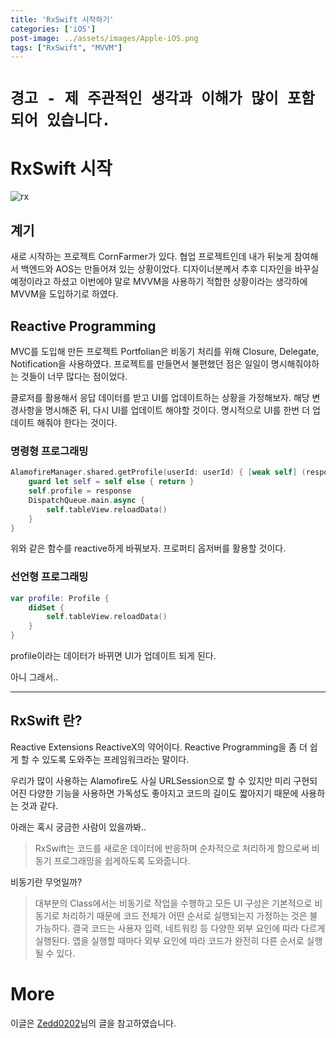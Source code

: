 ```yaml
---
title: 'RxSwift 시작하기'
categories: ['iOS']
post-image: ../assets/images/Apple-iOS.png
tags: ["RxSwift", "MVVM"]
---
```


# `경고 - 제 주관적인 생각과 이해가 많이 포함되어 있습니다.`

# RxSwift 시작
![rx](https://user-images.githubusercontent.com/80687913/158733963-bdfd586b-dbf8-4558-95ad-57c1a7a424b1.png)

## 계기
새로 시작하는 프로젝트 CornFarmer가 있다.
협업 프로젝트인데 내가 뒤늦게 참여해서 백엔드와 AOS는 만들어져 있는 상황이었다.
디자이너분께서 추후 디자인을 바꾸실 예정이라고 하셨고 이번에야 말로 MVVM을 사용하기 적합한 상황이라는 생각하에 MVVM을 도입하기로 하였다.

## Reactive Programming
MVC를 도입해 만든 프로젝트 Portfolian은 비동기 처리를 위해 Closure, Delegate, Notification을 사용하였다.
프로젝트를 만들면서 불편했던 점은 일일이 명시해줘야하는 것들이 너무 많다는 점이었다.

클로저를 활용해서 응답 데이터를 받고 UI를 업데이트하는 상황을 가정해보자.
해당 변경사항을 명시해준 뒤, 다시 UI를 업데이트 해야할 것이다. 명시적으로 UI를 한번 더 업데이트 해줘야 한다는 것이다.

### 명령형 프로그래밍
```swift
AlamofireManager.shared.getProfile(userId: userId) { [weak self] (response) in
    guard let self = self else { return }
    self.profile = response
    DispatchQueue.main.async {
        self.tableView.reloadData()
    }
}
```
위와 같은 함수를 reactive하게 바꿔보자.
프로퍼티 옵저버를 활용할 것이다.

### 선언형 프로그래밍
```swift
var profile: Profile {
    didSet {
        self.tableView.reloadData()
    }
}
```
profile이라는 데이터가 바뀌면 UI가 업데이트 되게 된다.

아니 그래서..

---

## RxSwift 란?
Reactive Extensions ReactiveX의 약어이다. Reactive Programming을 좀 더 쉽게 할 수 있도록 도와주는 프레임워크라는 말이다.

우리가 많이 사용하는 Alamofire도 사실 URLSession으로 할 수 있지만 미리 구현되어진 다양한 기능을 사용하면 가독성도 좋아지고 코드의 길이도 짧아지기 때문에 사용하는 것과 같다.

아래는 혹시 궁금한 사람이 있을까봐..

> RxSwift는 코드를 새로운 데이터에 반응하며 순차적으로 처리하게 함으로써 비동기 프로그래밍을 쉽게하도록 도와줍니다.

비동기란 무엇일까?
> 대부분의 Class에서는 비동기로 작업을 수행하고 모든 UI 구성은 기본적으로 비동기로 처리하기 때문에 코드 전체가 어떤 순서로 실행되는지 가정하는 것은 불가능하다.
결국 코드는 사용자 입력, 네트워킹 등 다양한 외부 요인에 따라 다르게 실행된다. 앱을 실행할 때마다 외부 요인에 따라 코드가 완전히 다른 순서로 실행될 수 있다.

# More

이글은 [Zedd0202](https://zeddios.tistory.com/689)님의 글을 참고하였습니다.
